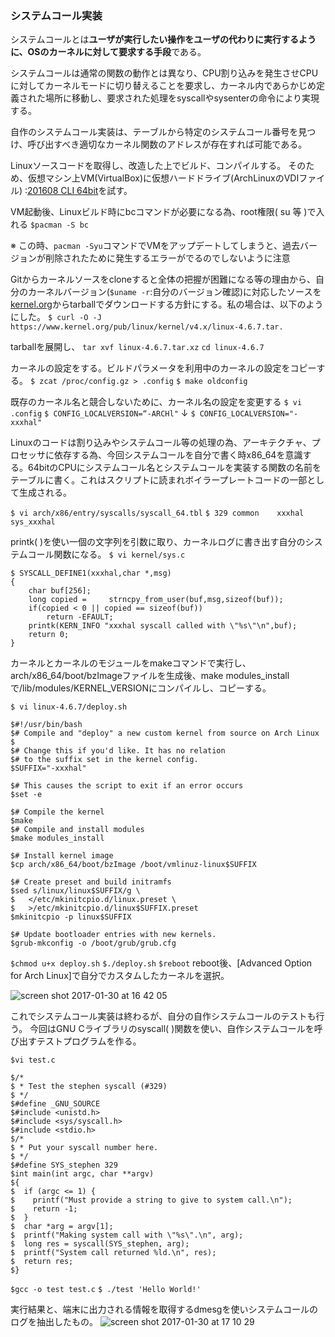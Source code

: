 ### **システムコール実装**

システムコールとは**ユーザが実行したい操作をユーザの代わりに実行するように、OSのカーネルに対して要求する手段**である。

システムコールは通常の関数の動作とは異なり、CPU割り込みを発生させCPUに対してカーネルモードに切り替えることを要求し、カーネル内であらかじめ定義された場所に移動し、要求された処理をsyscallやsysenterの命令により実現する。

自作のシステムコール実装は、テーブルから特定のシステムコール番号を見つけ、呼び出すべき適切なカーネル関数のアドレスが存在すれば可能である。

Linuxソースコードを取得し、改造した上でビルド、コンパイルする。
そのため、仮想マシン上VM(VirtualBox)に仮想ハードドライブ(ArchLinuxのVDIファイル) :[201608 CLI 64bit](http://www.osboxes.org/archlinux/)を試す。

VM起動後、Linuxビルド時にbcコマンドが必要になる為、root権限( su 等  )で入れる
`$pacman -S bc`

※ この時、`pacman -Syu`コマンドでVMをアップデートしてしまうと、過去バージョンが削除されたために発生するエラーがでるのでしないように注意

Gitからカーネルソースをcloneすると全体の把握が困難になる等の理由から、自分のカーネルバージョン(`$uname -r`:自分のバージョン確認)に対応したソースを[kernel.org](https://cdn.kernel.org/pub/linux/kernel/v4.x/)からtarballでダウンロードする方針にする。私の場合は、以下のようにした。
`$ curl -O -J https://www.kernel.org/pub/linux/kernel/v4.x/linux-4.6.7.tar. `

tarballを展開し、
` tar xvf linux-4.6.7.tar.xz `
` cd linux-4.6.7 `

カーネルの設定をする。ビルドパラメータを利用中のカーネルの設定をコピーする。
` $ zcat /proc/config.gz > .config `
` $ make oldconfig `

既存のカーネル名と競合しないために、カーネル名の設定を変更する
` $ vi .config `
` $ CONFIG_LOCALVERSION=“-ARCHl" `
↓
` $ CONFIG_LOCALVERSION="-xxxhal" `

Linuxのコードは割り込みやシステムコール等の処理の為、アーキテクチャ、プロセッサに依存する為、今回システムコールを自分で書く時x86_64を意識する。64bitのCPUにシステムコール名とシステムコールを実装する関数の名前をテーブルに書く。これはスクリプトに読まれボイラープレートコードの一部として生成される。

` $ vi arch/x86/entry/syscalls/syscall_64.tbl `
` $ 329 common    xxxhal     sys_xxxhal `

printk( )を使い一個の文字列を引数に取り、カーネルログに書き出す自分のシステムコール関数になる。
` $ vi kernel/sys.c `
``` C:
$ SYSCALL_DEFINE1(xxxhal,char *,msg)
{
    char buf[256];
    long copied =     strncpy_from_user(buf,msg,sizeof(buf));
    if(copied < 0 || copied == sizeof(buf))
        return -EFAULT;
    printk(KERN_INFO "xxxhal syscall called with \"%s\"\n",buf);
    return 0;
}
```

カーネルとカーネルのモジュールをmakeコマンドで実行し、arch/x86_64/boot/bzImageファイルを生成後、make modules_installで/lib/modules/KERNEL_VERSIONにコンパイルし、コピーする。
```
$ vi linux-4.6.7/deploy.sh
```

``` bash:
$#!/usr/bin/bash
$# Compile and "deploy" a new custom kernel from source on Arch Linux
$
$# Change this if you'd like. It has no relation
$# to the suffix set in the kernel config.
$SUFFIX="-xxxhal"

$# This causes the script to exit if an error occurs
$set -e

$# Compile the kernel
$make
$# Compile and install modules
$make modules_install

$# Install kernel image
$cp arch/x86_64/boot/bzImage /boot/vmlinuz-linux$SUFFIX

$# Create preset and build initramfs
$sed s/linux/linux$SUFFIX/g \
$   </etc/mkinitcpio.d/linux.preset \
$   >/etc/mkinitcpio.d/linux$SUFFIX.preset
$mkinitcpio -p linux$SUFFIX

$# Update bootloader entries with new kernels.
$grub-mkconfig -o /boot/grub/grub.cfg
```

`
$chmod u+x deploy.sh
`
`
$./deploy.sh
`
`
$reboot
`
reboot後、[Advanced Option for Arch Linux]で自分でカスタムしたカーネルを選択。


![screen shot 2017-01-30 at 16 42 05](https://cloud.githubusercontent.com/assets/17031124/22594559/e3d5cdc6-ea66-11e6-8635-50571c1406bb.png)


これでシステムコール実装は終わるが、自分の自作システムコールのテストも行う。
今回はGNU Cライブラリのsyscall( )関数を使い、自作システムコールを呼び出すテストプログラムを作る。

`
$vi test.c
`

```C:
$/*
$ * Test the stephen syscall (#329)
$ */
$#define _GNU_SOURCE
$#include <unistd.h>
$#include <sys/syscall.h>
$#include <stdio.h>
$/*
$ * Put your syscall number here.
$ */
$#define SYS_stephen 329
$int main(int argc, char **argv)
${
$  if (argc <= 1) {
$    printf("Must provide a string to give to system call.\n");
$    return -1;
$  }
$  char *arg = argv[1];
$  printf("Making system call with \"%s\".\n", arg);
$  long res = syscall(SYS_stephen, arg);
$  printf("System call returned %ld.\n", res);
$  return res;
$}
```

`
$gcc -o test test.c
`
`
$ ./test 'Hello World!'
`


実行結果と、端末に出力される情報を取得するdmesgを使いシステムコールのログを抽出したもの。
![screen shot 2017-01-30 at 17 10 29](https://cloud.githubusercontent.com/assets/17031124/22594568/ef097d64-ea66-11e6-88f6-1c8268436f0b.png)


